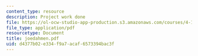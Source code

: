 ```yaml
---
content_type: resource
description: Project work done
file: https://ol-ocw-studio-app-production.s3.amazonaws.com/courses/4-155b-architectural-design-level-iii-a-student-center-for-mit-fall-2004/d4377b02e334f9a7acaf6573394bac3f_joedahmen.pdf
file_type: application/pdf
resourcetype: Document
title: joedahmen.pdf
uid: d4377b02-e334-f9a7-acaf-6573394bac3f
---
```

